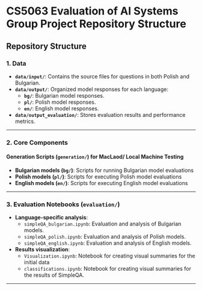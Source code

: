 # CS5063 Evaluation of AI Systems Group Project Repository Structure

## Repository Structure

### 1. Data
- **`data/input/`**: Contains the source files for questions in both Polish and Bulgarian.
- **`data/output/`**: Organized model responses for each language:
  - **`bg/`**: Bulgarian model responses.
  - **`pl/`**: Polish model responses.
  - **`en/`**: English model responses.
- **`data/output_evaluation/`**: Stores evaluation results and performance metrics.

---

### 2. Core Components

#### Generation Scripts (`generation/`) for MacLaod/ Local Machine Testing 
- **Bulgarian models (`bg/`)**: Scripts for running Bulgarian model evaluations
- **Polish models (`pl/`)**: Scripts for executing Polish model evaluations  
- **English models (`en/`)**: Scripts for executing English model evaluations  

---

### 3. Evaluation Notebooks (`evaluation/`)
- **Language-specific analysis**:
  - `simpleQA_bulgarian.ipynb`: Evaluation and analysis of Bulgarian models.
  - `simpleQA_polish.ipynb`: Evaluation and analysis of Polish models.
  - `simpleQA_english.ipynb`: Evaluation and analysis of English models.
- **Results visualization**:
  - `Visualization.ipynb`: Notebook for creating visual summaries for the initial data
  - `classifications.ipynb`: Notebook for creating visual summaries for the results of SimpleQA.

---
